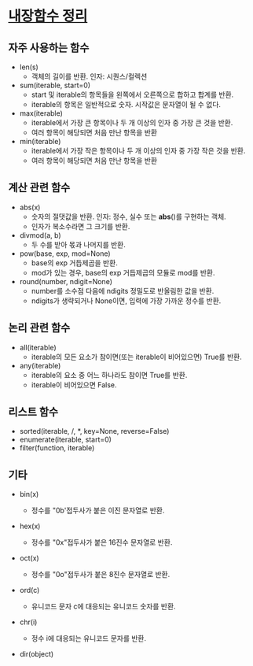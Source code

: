 # [내장함수 정리](https://docs.python.org/ko/3/library/functions.html)
## 자주 사용하는 함수
- len(s)
    - 객체의 길이를 반환. 인자: 시퀀스/컬렉션
- sum(iterable, start=0)
    - start 및 iterable의 항목들을 왼쪽에서 오른쪽으로 합하고 합계를 반환.
    - iterable의 항목은 일반적으로 숫자. 시작값은 문자열이 될 수 없다.
- max(iterable)
    - iterable에서 가장 큰 항목이나 두 개 이상의 인자 중 가장 큰 것을 반환.
    - 여러 항목이 해당되면 처음 만난 항목을 반환
- min(iterable)
    - iterable에서 가장 작은 항목이나 두 개 이상의 인자 중 가장 작은 것을 반환.
    - 여러 항목이 해당되면 처음 만난 항목을 반환
## 계산 관련 함수
- abs(x)
    - 숫자의 절댓값을 반환. 인자: 정수, 실수 또는 __abs__()를 구현하는 객체.
    - 인자가 복소수라면 그 크기를 반환.
- divmod(a, b)
    - 두 수를 받아 몫과 나머지를 반환.
- pow(base, exp, mod=None)
    - base의 exp 거듭제곱을 반환.
    - mod가 있는 경우, base의 exp 거듭제곱의 모듈로 mod를 반환.
- round(number, ndigit=None)
    - number를 소수점 다음에 ndigits 정밀도로 반올림한 값을 반환.
    - ndigits가 생략되거나 None이면, 입력에 가장 가까운 정수를 반환.
## 논리 관련 함수
- all(iterable)
    - iterable의 모든 요소가 참이면(또는 iterable이 비어있으면) True를 반환.
- any(iterable)
    - iterable의 요소 중 어느 하나라도 참이면 True를 반환.
    - iterable이 비어있으면 False.
## 리스트 함수
- sorted(iterable, /, *, key=None, reverse=False)
- enumerate(iterable, start=0)
- filter(function, iterable)
## 기타
- bin(x)
    - 정수를 "0b'접두사가 붙은 이진 문자열로 반환.
- hex(x)
    - 정수를 "0x"접두사가 붙은 16진수 문자열로 반환.
- oct(x)
    - 정수를 "0o"접두사가 붙은 8진수 문자열로 반환.
- ord(c)
    - 유니코드 문자 c에 대응되는 유니코드 숫자를 반환.
- chr(i)
    - 정수 i에 대응되는 유니코드 문자를 반환.

- dir(object)